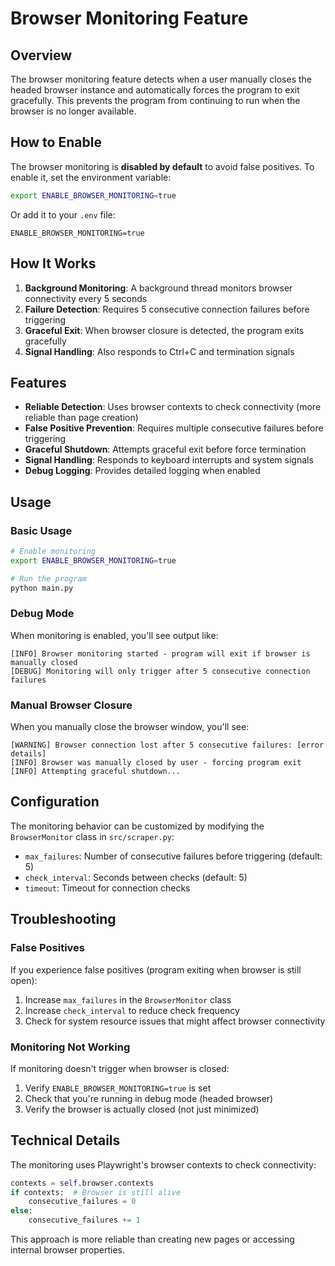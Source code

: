 # Browser Monitoring Feature

## Overview

The browser monitoring feature detects when a user manually closes the headed browser instance and automatically forces the program to exit gracefully. This prevents the program from continuing to run when the browser is no longer available.

## How to Enable

The browser monitoring is **disabled by default** to avoid false positives. To enable it, set the environment variable:

```bash
export ENABLE_BROWSER_MONITORING=true
```

Or add it to your `.env` file:

```
ENABLE_BROWSER_MONITORING=true
```

## How It Works

1. **Background Monitoring**: A background thread monitors browser connectivity every 5 seconds
2. **Failure Detection**: Requires 5 consecutive connection failures before triggering
3. **Graceful Exit**: When browser closure is detected, the program exits gracefully
4. **Signal Handling**: Also responds to Ctrl+C and termination signals

## Features

- **Reliable Detection**: Uses browser contexts to check connectivity (more reliable than page creation)
- **False Positive Prevention**: Requires multiple consecutive failures before triggering
- **Graceful Shutdown**: Attempts graceful exit before force termination
- **Signal Handling**: Responds to keyboard interrupts and system signals
- **Debug Logging**: Provides detailed logging when enabled

## Usage

### Basic Usage

```bash
# Enable monitoring
export ENABLE_BROWSER_MONITORING=true

# Run the program
python main.py
```

### Debug Mode

When monitoring is enabled, you'll see output like:

```
[INFO] Browser monitoring started - program will exit if browser is manually closed
[DEBUG] Monitoring will only trigger after 5 consecutive connection failures
```

### Manual Browser Closure

When you manually close the browser window, you'll see:

```
[WARNING] Browser connection lost after 5 consecutive failures: [error details]
[INFO] Browser was manually closed by user - forcing program exit
[INFO] Attempting graceful shutdown...
```

## Configuration

The monitoring behavior can be customized by modifying the `BrowserMonitor` class in `src/scraper.py`:

- `max_failures`: Number of consecutive failures before triggering (default: 5)
- `check_interval`: Seconds between checks (default: 5)
- `timeout`: Timeout for connection checks

## Troubleshooting

### False Positives

If you experience false positives (program exiting when browser is still open):

1. Increase `max_failures` in the `BrowserMonitor` class
2. Increase `check_interval` to reduce check frequency
3. Check for system resource issues that might affect browser connectivity

### Monitoring Not Working

If monitoring doesn't trigger when browser is closed:

1. Verify `ENABLE_BROWSER_MONITORING=true` is set
2. Check that you're running in debug mode (headed browser)
3. Verify the browser is actually closed (not just minimized)

## Technical Details

The monitoring uses Playwright's browser contexts to check connectivity:

```python
contexts = self.browser.contexts
if contexts:  # Browser is still alive
    consecutive_failures = 0
else:
    consecutive_failures += 1
```

This approach is more reliable than creating new pages or accessing internal browser properties.
